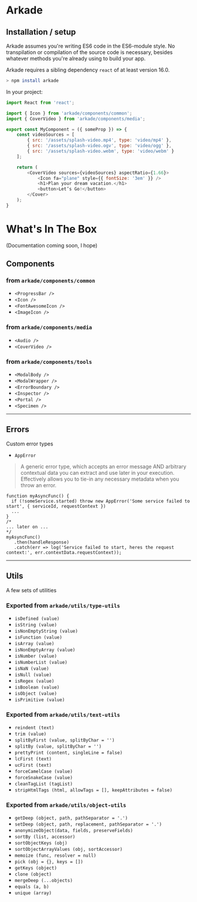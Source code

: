 # Arkade


## Installation / setup
Arkade assumes you're writing ES6 code in the ES6-module style. No transpilation or compilation of the source code is necessary, besides whatever methods you're already using to build your app.

Arkade requires a sibling dependency `react` of at least version 16.0.

```sh
> npm install arkade
```

In your project:

```js
import React from 'react';

import { Icon } from 'arkade/components/common';
import { CoverVideo } from 'arkade/components/media';

export const MyComponent = ({ someProp }) => {
    const videoSources = [
        { src: '/assets/splash-video.mp4', type: 'video/mp4' },
        { src: '/assets/splash-video.ogv', type: 'video/ogg' },
        { src: '/assets/splash-video.webm', type: 'video/webm' }
    ];

    return (
        <CoverVideo sources={videoSources} aspectRatio={1.66}>
            <Icon fa="plane" style={{ fontSize: '3em' }} />
            <h1>Plan your dream vacation.</h1>
            <button>Let’s Go!</button>
        </Cover>
    );
}
```

# What's In The Box
(Documentation coming soon, I hope)

## Components

### from `arkade/components/common`

- `<ProgressBar />`
- `<Icon />`
- `<FontAwesomeIcon />`
- `<ImageIcon />`

### from `arkade/components/media`

- `<Audio />`
- `<CoverVideo />`

### from `arkade/components/tools`

- `<ModalBody />`
- `<ModalWrapper />`
- `<ErrorBoundary />`
- `<Inspector />`
- `<Portal />`
- `<Specimen />`

---

## Errors
Custom error types

- `AppError`
> A generic error type, which accepts an error message AND arbitrary contextual data you can extract and use later in your execution. Effectively allows you to tie-in any necessary metadata when you throw an error.

 ```
 function myAsyncFunc() {
   if (!someService.started) throw new AppError('Some service failed to start', { serviceId, requestContext })
   ...
}
/*
... later on ...
*/
myAsyncFunc()
    .then(handleResponse)
    .catch(err => log('Service failed to start, heres the request context:', err.contextData.requestContext));
```

---

## Utils
A few sets of utilities

### Exported from `arkade/utils/type-utils`
- `isDefined (value)`
- `isString (value)`
- `isNonEmptyString (value)`
- `isFunction (value)`
- `isArray (value)`
- `isNonEmptyArray (value)`
- `isNumber (value)`
- `isNumberList (value)`
- `isNaN (value)`
- `isNull (value)`
- `isRegex (value)`
- `isBoolean (value)`
- `isObject (value)`
- `isPrimitive (value)`

### Exported from `arkade/utils/text-utils`
- `reindent (text)`
- `trim (value)`
- `splitByFirst (value, splitByChar = '')`
- `splitBy (value, splitByChar = '')`
- `prettyPrint (content, singleLine = false)`
- `lcFirst (text)`
- `ucFirst (text)`
- `forceCamelCase (value)`
- `forceSnakeCase (value)`
- `cleanTagList (tagList)`
- `stripHtmlTags (html, allowTags = [], keepAttributes = false)`

### Exported from `arkade/utils/object-utils`
- `getDeep (object, path, pathSeparator = '.')`
- `setDeep (object, path, replacement, pathSeparator = '.')`
- `anonymizeObject(data, fields, preserveFields)`
- `sortBy (list, accessor)`
- `sortObjectKeys (obj)`
- `sortObjectArrayValues (obj, sortAccessor)`
- `memoize (func, resolver = null)`
- `pick (obj = {}, keys = [])`
- `getKeys (object)`
- `clone (object)`
- `mergeDeep (...objects)`
- `equals (a, b)`
- `unique (array)`
